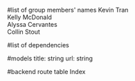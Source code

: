 #list of group members' names
Kevin Tran  
Kelly McDonald   
Alyssa Cervantes  
Collin Stout   

#list of dependencies

#models
title: string
url: string

#backend route table
Index 
